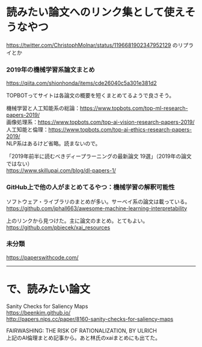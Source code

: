 # 読みたい論文へのリンク集として使えそうなやつ

https://twitter.com/ChristophMolnar/status/1196681902347952129
のリプライとか

### 2019年の機械学習系論文まとめ

https://qiita.com/shionhonda/items/cde26040c5a301e381d2  


TOPBOTってサイトは各論文の概要を短くまとめてるようで良さそう。

機械学習と人工知能系の総論：https://www.topbots.com/top-ml-research-papers-2019/  
画像処理系：https://www.topbots.com/top-ai-vision-research-papers-2019/  
人工知能と倫理：https://www.topbots.com/top-ai-ethics-research-papers-2019/  
NLP系はあるけど省略。読まないので。

「2019年前半に読むべきディープラーニングの最新論文 19選」（2019年の論文ではない）  
https://www.skillupai.com/blog/dl-papers-1/

### GitHub上で他の人がまとめてるやつ：機械学習の解釈可能性

ソフトウェア・ライブラリのまとめが多い。サーベイ系の論文は載っている。
https://github.com/jphall663/awesome-machine-learning-interpretability

上のリンクから見つけた。主に論文のまとめ。とてもよい。
https://github.com/pbiecek/xai_resources


### 未分類

https://paperswithcode.com/

---

# で、読みたい論文

Sanity Checks for Saliency Maps  
https://beenkim.github.io/  
http://papers.nips.cc/paper/8160-sanity-checks-for-saliency-maps

FAIRWASHING: THE RISK OF RATIONALIZATION, BY ULRICH  
上記のAI倫理まとめ記事から。あと林氏のxaiまとめにも出てた。

